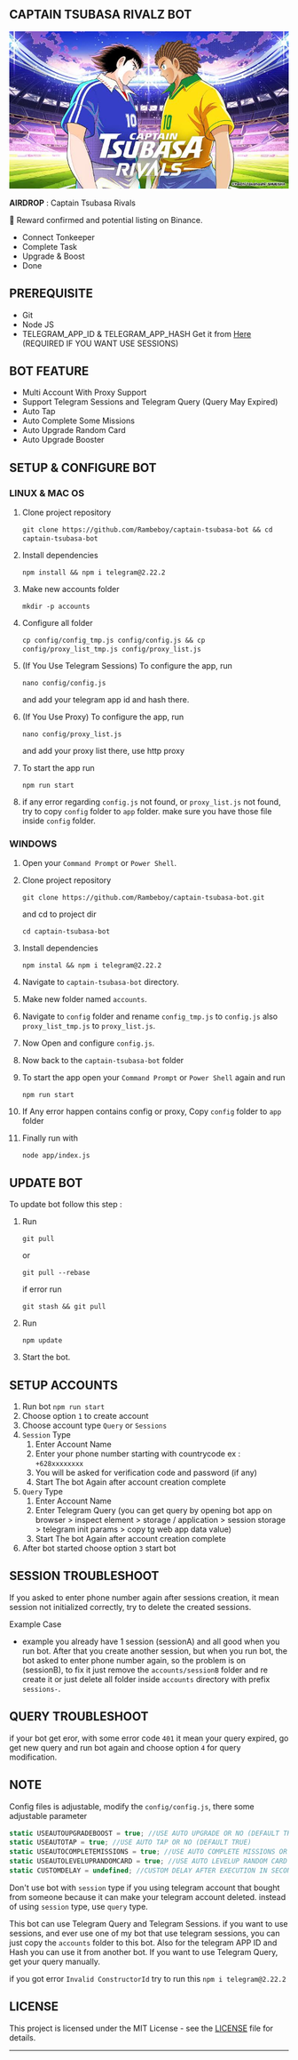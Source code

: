 ## CAPTAIN TSUBASA RIVALZ BOT

![rivalz](assets/img1.png)

**AIRDROP** : Captain Tsubasa Rivals

🎁 Reward confirmed and potential listing on Binance.

- Connect Tonkeeper 
- Complete Task
- Upgrade & Boost
- Done

## PREREQUISITE

- Git
- Node JS
- TELEGRAM_APP_ID & TELEGRAM_APP_HASH Get it from [Here](https://my.telegram.org/auth?to=apps) (REQUIRED IF YOU WANT USE SESSIONS)

## BOT FEATURE

- Multi Account With Proxy Support
- Support Telegram Sessions and Telegram Query (Query May Expired)
- Auto Tap
- Auto Complete Some Missions
- Auto Upgrade Random Card
- Auto Upgrade Booster

## SETUP & CONFIGURE BOT

### LINUX & MAC OS

1. Clone project repository
   ```
   git clone https://github.com/Rambeboy/captain-tsubasa-bot && cd captain-tsubasa-bot
   ```
2. Install dependencies
   ```
   npm install && npm i telegram@2.22.2
   ```
3. Make new accounts folder
   ```
   mkdir -p accounts
   ```
4. Configure all folder
   ```
   cp config/config_tmp.js config/config.js && cp config/proxy_list_tmp.js config/proxy_list.js
   ```

5. (If You Use Telegram Sessions) To configure the app, run
   ```
   nano config/config.js
   ```
   and add your telegram app id and hash there.

6. (If You Use Proxy) To configure the app, run
   ```
   nano config/proxy_list.js
   ```
   and add your proxy list there, use http proxy

7. To start the app run
   ```
   npm run start
   ```

8. if any error regarding `config.js` not found, or `proxy_list.js` not found, try to copy `config` folder to `app` folder. make sure you have those file inside `config` folder.

### WINDOWS

1. Open your `Command Prompt` or `Power Shell`.

2. Clone project repository
   ```
   git clone https://github.com/Rambeboy/captain-tsubasa-bot.git
   ```
   and cd to project dir
   ```
   cd captain-tsubasa-bot
   ```
3. Install dependencies
   ```
   npm instal && npm i telegram@2.22.2
   ```

4. Navigate to `captain-tsubasa-bot` directory.

5. Make new folder named `accounts`.

6. Navigate to `config` folder and rename `config_tmp.js` to `config.js` also `proxy_list_tmp.js` to `proxy_list.js`.

7. Now Open and configure `config.js`.

8. Now back to the `captain-tsubasa-bot` folder

9. To start the app open your `Command Prompt` or `Power Shell` again and run
    ```
    npm run start
    ```

10. If Any error happen contains config or proxy, Copy `config` folder to `app` folder

11. Finally run with
    ```
    node app/index.js
    ```

## UPDATE BOT

To update bot follow this step :

1. Run
   ```
   git pull
   ```
   or
   ```
   git pull --rebase
   ```
   if error run
   ```
   git stash && git pull
   ```
2. Run
   ```
   npm update
   ```
3. Start the bot.

## SETUP ACCOUNTS

1. Run bot `npm run start`
2. Choose option `1` to create account
3. Choose account type `Query` or `Sessions`
4. `Session` Type
   1. Enter Account Name
   2. Enter your phone number starting with countrycode ex : `+628xxxxxxxx`
   3. You will be asked for verification code and password (if any)
   4. Start The bot Again after account creation complete
5. `Query` Type
   1. Enter Account Name
   2. Enter Telegram Query (you can get query by opening bot app on browser > inspect element > storage / application > session storage > telegram init params > copy tg web app data value)
   3. Start The bot Again after account creation complete
6. After bot started choose option `3` start bot

## SESSION TROUBLESHOOT

If you asked to enter phone number again after sessions creation, it mean session not initialized correctly, try to delete the created sessions.

Example Case

- example you already have 1 session (sessionA) and all good when you run bot. After that you create another session, but when you run bot, the bot asked to enter phone number again, so the problem is on (sessionB), to fix it just remove the `accounts/sessionB` folder and re create it or just delete all folder inside `accounts` directory with prefix `sessions-`.

## QUERY TROUBLESHOOT

if your bot get eror, with some error code `401` it mean your query expired, go get new query and run bot again and choose option `4` for query modification.

## NOTE

Config files is adjustable, modify the `config/config.js`, there some adjustable parameter 
```js
static USEAUTOUPGRADEBOOST = true; //USE AUTO UPGRADE OR NO (DEFAULT TRUE)
static USEAUTOTAP = true; //USE AUTO TAP OR NO (DEFAULT TRUE)
static USEAUTOCOMPLETEMISSIONS = true; //USE AUTO COMPLETE MISSIONS OR NO (DEFAULT TRUE)
static USEAUTOLEVELUPRANDOMCARD = true; //USE AUTO LEVELUP RANDOM CARD OR NO (DEFAULT TRUE)
static CUSTOMDELAY = undefined; //CUSTOM DELAY AFTER EXECUTION IN SECOND EX : 60 MEANS 60 SECONDS (DEFAULT DYNAMIC TIME + DELAY RANDOM)
```

Don't use bot with `session` type if you using telegram account that bought from someone because it can make your telegram account deleted. instead of using `session` type, use `query` type.

This bot can use Telegram Query and Telegram Sessions. if you want to use sessions, and ever use one of my bot that use telegram sessions, you can just copy the `accounts` folder to this bot. Also for the telegram APP ID and Hash you can use it from another bot. If you want to use Telegram Query, get your query manually.

if you got error `Invalid ConstructorId` try to run this `npm i telegram@2.22.2`

## LICENSE

This project is licensed under the MIT License - see the [LICENSE](LICENSE) file for details.

---